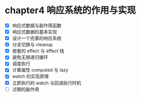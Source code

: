 # chapter4 响应系统的作用与实现

- [x] 响应式数据与副作用函数
- [x] 响应式数据的基本实现
- [x] 设计一个完善的响应系统
- [x] 分支切换与 cleanup
- [x] 嵌套的 effect 与 effect 栈
- [x] 避免无限递归循环
- [x] 调度执行
- [x] 计算属性 computed 与 lazy
- [x] watch 的实现原理
- [x] 立即执行的 watch 与回调执行时机
- [ ] 过期的副作用